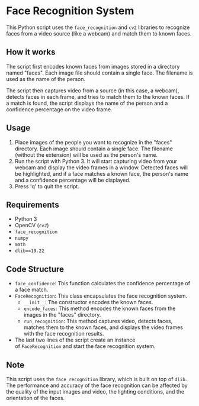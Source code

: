 # **Face Recognition System**

This Python script uses the `face_recognition` and `cv2` libraries to recognize faces from a video source (like a webcam) and match them to known faces.

## **How it works**

The script first encodes known faces from images stored in a directory named "faces". Each image file should contain a single face. The filename is used as the name of the person.

The script then captures video from a source (in this case, a webcam), detects faces in each frame, and tries to match them to the known faces. If a match is found, the script displays the name of the person and a confidence percentage on the video frame.

## **Usage**

1. Place images of the people you want to recognize in the "faces" directory. Each image should contain a single face. The filename (without the extension) will be used as the person's name.
2. Run the script with Python 3. It will start capturing video from your webcam and display the video frames in a window. Detected faces will be highlighted, and if a face matches a known face, the person's name and a confidence percentage will be displayed.
3. Press 'q' to quit the script.

## **Requirements**

- Python 3
- OpenCV (`cv2`)
- `face_recognition`
- `numpy`
- `math`
- `dlib==19.22`

## **Code Structure**

- `face_confidence`: This function calculates the confidence percentage of a face match.
- `FaceRecognition`: This class encapsulates the face recognition system.
    - `__init__`: The constructor encodes the known faces.
    - `encode_faces`: This method encodes the known faces from the images in the "faces" directory.
    - `run_recognition`: This method captures video, detects faces, matches them to the known faces, and displays the video frames with the face recognition results.
- The last two lines of the script create an instance of `FaceRecognition` and start the face recognition system.

## **Note**

This script uses the `face_recognition` library, which is built on top of `dlib`. The performance and accuracy of the face recognition can be affected by the quality of the input images and video, the lighting conditions, and the orientation of the faces.
